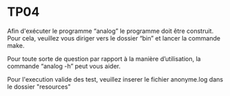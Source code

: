 # TP04

Afin d'exécuter le programme “analog” le programme doit être construit.
Pour cela, veuillez vous diriger vers le dossier “bin” et lancer la commande make.

Pour toute sorte de question par rapport à la manière d’utilisation, la commande “analog -h” peut vous aider.

Pour l'execution valide des test, veuillez inserer le fichier anonyme.log dans le dossier "resources"

